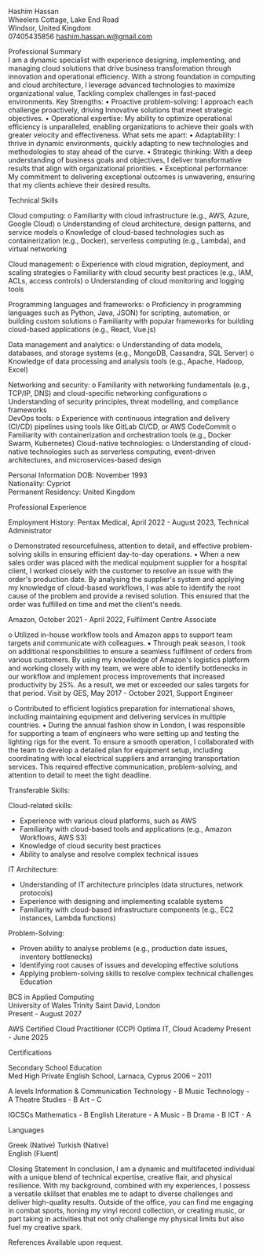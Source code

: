 Hashim Hassan    
Wheelers Cottage, Lake End Road   
Windsor, United Kingdom   
07405435856 
hashim.hassan.w@gmail.com  

 
Professional Summary  
I am a dynamic specialist with experience designing, implementing, and managing 
cloud solutions that drive business transformation through innovation and 
operational efficiency. With a strong foundation in computing and cloud 
architecture, I leverage advanced technologies to maximize organizational value, 
Tackling complex challenges in fast-paced environments. 
Key Strengths: 
• Proactive problem-solving: I approach each challenge proactively, driving 
Innovative solutions that meet strategic objectives. 
• Operational expertise: My ability to optimize operational efficiency is 
unparalleled, enabling organizations to achieve their goals with greater 
velocity and effectiveness. 
What sets me apart: 
• Adaptability: I thrive in dynamic environments, quickly adapting to new 
technologies and methodologies to stay ahead of the curve. 
• Strategic thinking: With a deep understanding of business goals and 
objectives, I deliver transformative results that align with organizational 
priorities. 
• Exceptional performance: My commitment to delivering exceptional 
outcomes is unwavering, ensuring that my clients achieve their desired 
results. 
 
 
Technical Skills 
 
Cloud computing: 
o Familiarity with cloud infrastructure (e.g., AWS, Azure, Google 
Cloud) 
o Understanding of cloud architecture, design patterns, and service 
models 
o Knowledge of cloud-based technologies such as containerization 
(e.g., Docker), serverless computing (e.g., Lambda), and virtual 
networking 
 
Cloud management: 
o Experience with cloud migration, deployment, and scaling strategies 
o Familiarity with cloud security best practices (e.g., IAM, ACLs, access 
controls) 
o Understanding of cloud monitoring and logging tools  
 
Programming languages and frameworks: 
o Proficiency in programming languages such as Python, Java, JSON) 
for scripting, automation, or building custom solutions 
o Familiarity with popular frameworks for building cloud-based 
applications (e.g., React, Vue.js) 
 
Data management and analytics: 
o Understanding of data models, databases, and storage systems (e.g., 
MongoDB, Cassandra, SQL Server) 
o Knowledge of data processing and analysis tools (e.g., Apache, 
Hadoop, Excel) 
 
Networking and security: 
o Familiarity with networking fundamentals (e.g., TCP/IP, DNS) and 
cloud-specific networking configurations 
o Understanding of security principles, threat modelling, and 
compliance frameworks  
DevOps tools: 
o Experience with continuous integration and delivery (CI/CD) 
pipelines using tools like GitLab CI/CD, or AWS CodeCommit 
o Familiarity with containerization and orchestration tools (e.g., Docker 
Swarm, Kubernetes) 
Cloud-native technologies: 
o Understanding of cloud-native technologies such as serverless 
computing, event-driven architectures, and microservices-based 
design 
 
 
 
 
 
Personal Information 
DOB:  November 1993   
Nationality: Cypriot   
Permanent Residency: United Kingdom  
 
 
 
 
 
 
Professional Experience   
 
Employment History: 
Pentax Medical, April 2022 - August 2023, Technical Administrator 
 
o Demonstrated resourcefulness, attention to detail, and effective 
problem-solving skills in ensuring efficient day-to-day operations. 
▪ When a new sales order was placed with the medical 
equipment supplier for a hospital client, I worked closely with 
the customer to resolve an issue with the order's production 
date. By analysing the supplier's system and applying my 
knowledge of cloud-based workflows, I was able to identify the 
root cause of the problem and provide a revised solution. This 
ensured that the order was fulfilled on time and met the client's 
needs. 
 
 
 
 
Amazon, October 2021 - April 2022, Fulfilment Centre Associate 
 
o Utilized in-house workflow tools and Amazon apps to support team 
targets and communicate with colleagues. 
▪ Through peak season, I took on additional responsibilities to 
ensure a seamless fulfilment of orders from various customers. 
By using my knowledge of Amazon's logistics platform and 
working closely with my team, we were able to identify 
bottlenecks in our workflow and implement process 
improvements that increased productivity by 25%. As a result, 
we met or exceeded our sales targets for that period. 
Visit by GES, May 2017 - October 2021, Support Engineer 
 
o Contributed to efficient logistics preparation for international shows, 
including maintaining equipment and delivering services in multiple 
countries. 
▪ During the annual fashion show in London, I was responsible 
for supporting a team of engineers who were setting up and 
testing the lighting rigs for the event. To ensure a smooth 
operation, I collaborated with the team to develop a detailed 
plan for equipment setup, including coordinating with local 
electrical suppliers and arranging transportation services. This 
required effective communication, problem-solving, and 
attention to detail to meet the tight deadline. 
 
Transferable Skills: 
 
Cloud-related skills:  
+ Experience with various cloud platforms, such as AWS  
+ Familiarity with cloud-based tools and applications (e.g., Amazon Workflows, 
AWS S3)  
+ Knowledge of cloud security best practices  
+ Ability to analyse and resolve complex technical issues 
 
IT Architecture:  
+ Understanding of IT architecture principles (data structures, network protocols)  
+ Experience with designing and implementing scalable systems  
+ Familiarity with cloud-based infrastructure components (e.g., EC2 instances, 
Lambda functions) 
 
 
Problem-Solving:  
+ Proven ability to analyse problems (e.g., production date issues, inventory 
bottlenecks)  
+ Identifying root causes of issues and developing effective solutions  
+ Applying problem-solving skills to resolve complex technical challenges 
Education  
 
BCS in Applied Computing   
University of Wales Trinity Saint David, London  
Present - August 2027   
 
AWS Certified Cloud Practitioner (CCP) 
Optima IT, Cloud Academy 
Present - June 2025 
 
Certifications 
 
Secondary School Education  
Med High Private English School, Larnaca, Cyprus 
2006 – 2011 
 
A levels 
Information & Communication Technology - B 
Music Technology - A 
Theatre Studies - B 
Art – C 
 
IGCSCs 
Mathematics - B 
English Literature - A 
Music - B 
Drama - B 
ICT - A  
 
Languages  
 
Greek (Native) 
Turkish (Native)   
English (Fluent)   
 
Closing Statement 
In conclusion, I am a dynamic and multifaceted individual with a unique blend of 
technical expertise, creative flair, and physical resilience. With my background, 
combined with my experiences, I possess a versatile skillset that enables me to 
adapt to diverse challenges and deliver high-quality results. Outside of the office, 
you can find me engaging in combat sports, honing my vinyl record collection, or 
creating music, or part taking in activities that not only challenge my physical limits 
but also fuel my creative spark. 
 
References 
Available upon request.   
 
